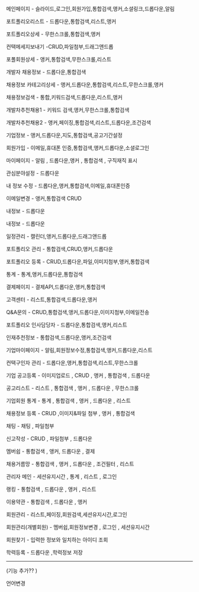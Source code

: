 메인페이지 - 슬라이드,로그인,회원가입,통합검색,앵커,소셜링크,드롭다운,알림

포트폴리오리스트 - 드롭다운,통합검색,리스트,앵커

포트폴리오상세 - 무한스크롤,통합검색,앵커

컨택메세지보내기 -CRUD,파일첨부,드래그앤드롭

포폴회원상세 - 앵커,통합검색,무한스크롤,리스트

개발자 채용정보 - 드롭다운,통합검색

채용정보 카테고리상세 - 앵커,드롭다운,통합검색,리스트,무한스크롤,앵커

채용정보검색 - 통합,키워드검색,드롭다운,리스트,앵커

개발차추천채용1 - 키워드 검색,앵커,무한스크롤,통합검색

개발차추천채용2  - 앵커,페이징,통합검색,리스트,드롭다운,조건검색

기업정보 - 앵커,드롭다운,지도,통합검색,공고기간설정

회원가입 - 이메일,휴대폰 인증,통합검색,앵커,드롭다운,소셜로그인

마이페이지 - 알림 , 드롭다운,앵커  , 통합검색 , 구직재직 표시

관심분야설정 - 드롭다운 

내 정보 수정 - 드롭다운,앵커,통합검색,이메일,휴대폰인증

이메일변경 - 앵커,통합검색 CRUD

내정보 - 드롭다운

내정보 - 드롭다운

일정관리 - 캘린더,앵커,드롭다운,드래그앤드롭

포트폴리오 관리 - 통합검색,CRUD,앵커,드롭다운

포트폴리오 등록 - CRUD,드롭다운,파일,이미지첨부,앵커,통합검색

통계 - 통계,앵커,드롭다운,통합검색

결제페이지 - 결제API,드롭다운,앵커,통합검색

고객센터 - 리스트,통합검색,드롭다운,앵커

Q&A문의 - CRUD,통합검색,앵커,드롭다운,이미지첨부,이메일전송

포트폴리오 인사담당자 - 드롭다운,통합검색,앵커,리스트

인재추천정보 - 통합검색,드롭다운,앵커,조건검색	

기업마이페이지 - 알림,회원정보수정,통합검색,앵커,드롭다운,리스트

컨택구인자 관리 - 드롭다운,앵커,통합검색,리스트,무한스크롤

기업 공고등록 - 이미지업로드 , CRUD ,  앵커 , 통합검색 , 드롭다운

공고리스트 - 리스트 , 통합검색 , 앵커 ,  드롭다운 , 무한스크롤

기업회원 통계 - 통계 , 통합검색 , 앵커 , 드롭다운 , 리스트

채용정보 등록 - CRUD ,이미지&파일 첨부 , 앵커 , 통합검색

채팅 - 채팅 , 파일첨부 

신고작성 - CRUD , 파일첨부 ,  드롭다운

멤버쉽 - 통합검색 , 앵커, 드롭다운 , 결제

채용거름망 - 통합검색 , 앵커 , 드롭다운 , 조건필터 , 리스트

관리자 메인 - 세션유지시간 , 통계 , 리스트  , 로그인

랭킹 - 통합검색 , 드롭다운 , 앵커 , 리스트	

이용약관 - 통합검색 , 드롭다운 , 앵커

회원관리 - 리스트,페이징,회원검색,세션유지시간,로그인

회원관리(개별회원) - 멤버쉽,회원정보변경 , 로그인 , 세션유지시간 

회원찾기 - 입력한 정보와 일치하는 아이디 조회

학력등록 - 드롭다운 ,학력정보 저장

---

(기능 추가?? )

언어변경